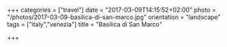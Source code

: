 +++
categories = ["travel"]
date = "2017-03-09T14:15:52+02:00"
photo = "/photos/2017-03-09-basilica-di-san-marco.jpg"
orientation = "landscape"
tags = ["italy","venezia"]
title = "Basilica di San Marco"

+++
